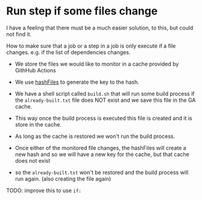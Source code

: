 # Run step if some files change

I have a feeling that there must be a much easier solution, to this, but could not find it.

How to make sure that a job or a step in a job is only execute if a file changes.
e.g. if the list of dependencies changes.

* We store the files we would like to monitor in a cache provided by GithHub Actions
* We use [hashFiles](https://docs.github.com/en/actions/learn-github-actions/expressions#hashfiles) to generate the key to the hash.

* We have a shell script called `build.sh` that will run some build process if the `already-built.txt` file does NOT exist and we save this file in the GA cache.
* This way once the build process is executed this file is created and it is store in the cache.
* As long as the cache is restored we won't run the build process.
* Once either of the monitored file changes, the hashFiles will create a new hash and so we will have a new key for the cache, but that cache does not exist
* so the `already-built.txt` won't be restored and the build process will run again. (also creating the file again)


TODO: improve this to use `if:`

